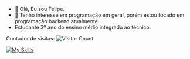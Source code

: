 - 👋 Olá, Eu sou Felipe.
- 👀 Tenho interesse em programação em geral, porém estou focado em programação backend atualmente.
- Estudante 3º ano do ensino médio integrado ao técnico.

Contador de visitas: ![Visitor Count](https://profile-counter.glitch.me/Felipe-Takayuki/count.svg)
  
[![My Skills](https://skillicons.dev/icons?i=dart,flutter,java,mysql,go,php)](https://skillicons.dev)
